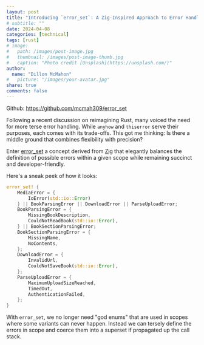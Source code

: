 ```yaml
---
layout: post
title: "Introducing `error_set`: A Zig-Inspired Approach to Error Handling in Rust"
# subtitle: ""
date: 2024-04-08
categories: [technical]
tags: [rust]
# image:
#   path: /images/post-image.jpg
#   thumbnail: /images/post-image-thumb.jpg
#   caption: "Photo credit [Unsplash](https://unsplash.com/)"
author:
  name: "Dillon McMahon"
#   picture: "/images/your-avatar.jpg"
share: true
comments: false
---
```


Github: <https://github.com/mcmah309/error_set>

Following a recent discussion on reimagining Rust, many voiced the need for more terse error handling. While `anyhow` and `thiserror` serve their purposes, each comes with its trade-offs. This got me thinking: Is there a middle ground that combines flexibility with precision? 

Enter [error_set](https://github.com/mcmah309/error_set) a concept derived from [Zig](https://ziglang.org/documentation/master/#Error-Set-Type) that elegantly balances the definition of possible errors within a given scope while remaining succinct and developer-friendly.

Here's a sneak peek of how it looks:
```rust
error_set! {
    MediaError = {
        IoError(std::io::Error)
    } || BookParsingError || DownloadError || ParseUploadError;
    BookParsingError = {
        MissingBookDescription,
        CouldNotReadBook(std::io::Error),
    } || BookSectionParsingError;
    BookSectionParsingError = {
        MissingName,
        NoContents,
    };
    DownloadError = {
        InvalidUrl,
        CouldNotSaveBook(std::io::Error),
    };
    ParseUploadError = {
        MaximumUploadSizeReached,
        TimedOut,
        AuthenticationFailed,
    };
}
```

With `error_set`, we no longer need "god enums" that are used in scopes where some variants can never happen. Instead we can tersely define the errors in scope and coerce them into a superset if propagated up the call stack.